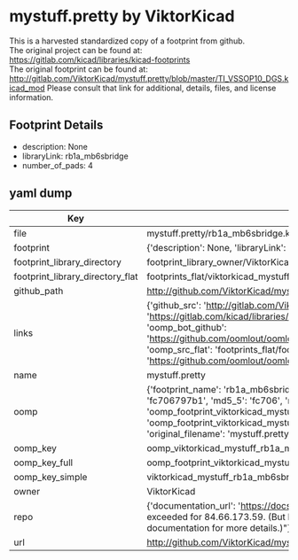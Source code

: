# mystuff.pretty by ViktorKicad  
This is a harvested standardized copy of a footprint from github.  
The original project can be found at:  
https://gitlab.com/kicad/libraries/kicad-footprints  
The original footprint can be found at:
http://gitlab.com/ViktorKicad/mystuff.pretty/blob/master/TI_VSSOP10_DGS.kicad_mod
Please consult that link for additional, details, files, and license information.  
## Footprint Details
* description: None  
* libraryLink: rb1a_mb6sbridge  
* number_of_pads: 4  
## yaml dump  
| Key | Value |  
| --- | --- |  
| file | mystuff.pretty/rb1a_mb6sbridge.kicad_mod |  
| footprint | {'description': None, 'libraryLink': 'rb1a_mb6sbridge', 'number_of_pads': 4} |  
| footprint_library_directory | footprint_library_owner/ViktorKicad_mystuff.pretty |  
| footprint_library_directory_flat | footprints_flat/viktorkicad_mystuff_rb1a_mb6sbridge/working |  
| github_path | http://github.com/ViktorKicad/mystuff.pretty/blob/master/rb1a_mb6sbridge.kicad_mod |  
| links | {'github_src': 'http://gitlab.com/ViktorKicad/mystuff.pretty/blob/master/TI_VSSOP10_DGS.kicad_mod', 'github_src_repo': 'https://gitlab.com/kicad/libraries/kicad-footprints', 'oomp_bot': 'footprints/viktorkicad_mystuff_rb1a_mb6sbridge/working', 'oomp_bot_github': 'https://github.com/oomlout/oomlout_oomp_footprint_bot/tree/main/footprints/viktorkicad_mystuff_rb1a_mb6sbridge/working', 'oomp_src_flat': 'footprints_flat/footprints_flat/viktorkicad_mystuff_rb1a_mb6sbridge/working', 'oomp_src_flat_github': 'https://github.com/oomlout/oomlout_oomp_footprint_src/tree/main/footprints_flat/viktorkicad_mystuff_rb1a_mb6sbridge/working'} |  
| name | mystuff.pretty |  
| oomp | {'footprint_name': 'rb1a_mb6sbridge', 'library_name': 'mystuff', 'md5': 'fc706797b13f7bc87c9a114825c390df', 'md5_10': 'fc706797b1', 'md5_5': 'fc706', 'md5_6': 'fc7067', 'oomp_key': 'oomp_viktorkicad_mystuff_rb1a_mb6sbridge', 'oomp_key_extra': 'oomp_footprint_viktorkicad_mystuff_rb1a_mb6sbridge', 'oomp_key_full': 'oomp_footprint_viktorkicad_mystuff_rb1a_mb6sbridge_fc7067', 'oomp_key_simple': 'viktorkicad_mystuff_rb1a_mb6sbridge', 'original_filename': 'mystuff.pretty/rb1a_mb6sbridge.kicad_mod', 'owner_name': 'viktorkicad'} |  
| oomp_key | oomp_viktorkicad_mystuff_rb1a_mb6sbridge |  
| oomp_key_full | oomp_footprint_viktorkicad_mystuff_rb1a_mb6sbridge |  
| oomp_key_simple | viktorkicad_mystuff_rb1a_mb6sbridge |  
| owner | ViktorKicad |  
| repo | {'documentation_url': 'https://docs.github.com/rest/overview/resources-in-the-rest-api#rate-limiting', 'message': "API rate limit exceeded for 84.66.173.59. (But here's the good news: Authenticated requests get a higher rate limit. Check out the documentation for more details.)"} |  
| url | http://github.com/ViktorKicad/mystuff.pretty |  

